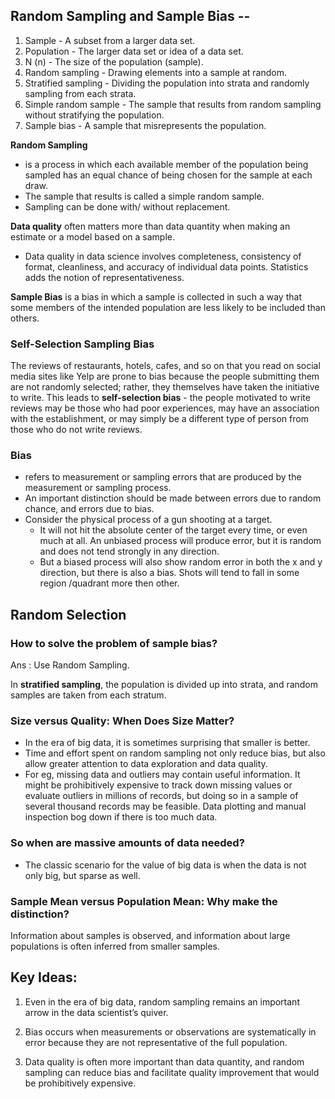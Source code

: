 ## Random Sampling and Sample Bias --

1. Sample - A subset from a larger data set.
2. Population - The larger data set or idea of a data set.
3. N (n) - The size of the population (sample).
4. Random sampling - Drawing elements into a sample at random.
5. Stratified sampling - Dividing the population into strata and randomly sampling from each strata.
6. Simple random sample - The sample that results from random sampling without stratifying the population.
7. Sample bias - A sample that misrepresents the population.


**Random Sampling** 
- is a process in which each available member of the population being sampled has an equal chance of being chosen for the sample at each draw. 
- The sample that results is called a simple random sample. 
- Sampling can be done with/ without replacement.

**Data quality** often matters more than data quantity when making an estimate or a model based on a sample. 
- Data quality in data science involves completeness, consistency of format, cleanliness, and accuracy of individual data points. Statistics adds the notion of representativeness.

**Sample Bias** is a bias in which a sample is collected in such a way that some members of the intended population are less likely to be included than others.


### Self-Selection Sampling Bias

The reviews of restaurants, hotels, cafes, and so on that you read on social media sites like Yelp are prone to bias because the people submitting them are not randomly selected; rather, they themselves have taken the initiative to write. This leads to **self-selection bias** - the people motivated to write reviews may be those who had poor experiences, may have an association with the establishment, or may simply be a different type of person from those who do not write reviews.

### Bias
- refers to measurement or sampling errors that are produced by the measurement or sampling process. 
- An important distinction should be made between errors due to random chance, and errors due to bias. 
- Consider the physical process of a gun shooting at a target. 
  - It will not hit the absolute center of the target every time, or even much at all. An unbiased process will produce error, but it is random and does not tend strongly in any direction. 
  - But a biased process will also show random error in both the x and y direction, but there is also a bias. Shots will tend to fall in some region /quadrant more then other.

## Random Selection
### How to solve the problem of sample bias? 
Ans : Use Random Sampling.

In **stratified sampling**, the population is divided up into strata, and random samples are taken from each stratum. 


### Size versus Quality: When Does Size Matter?
- In the era of big data, it is sometimes surprising that smaller is better. 
- Time and effort spent on random sampling not only reduce bias, but also allow greater attention to data exploration and data quality. 
- For eg, missing data and outliers may contain useful information. It might be prohibitively expensive to track down missing values or evaluate outliers in millions of records, but doing so in a sample of several thousand records may be feasible. Data plotting and manual inspection bog down if there is too much data.

### So when are massive amounts of data needed?
- The classic scenario for the value of big data is when the data is not only big, but sparse as well.


### Sample Mean versus Population Mean: Why make the distinction? 
Information about samples is observed, and information about large populations is often inferred from smaller samples.

## Key Ideas:
1. Even in the era of big data, random sampling remains an important arrow in the data scientist’s quiver.

2. Bias occurs when measurements or observations are systematically in error because they are not representative of the full population.

3. Data quality is often more important than data quantity, and random sampling can reduce bias and facilitate quality improvement that would be prohibitively expensive.
